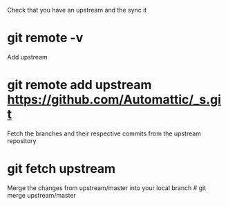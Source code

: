 Check that you have an upstream and the sync it
# git remote -v

Add upstream
# git remote add upstream https://github.com/Automattic/_s.git

Fetch the branches and their respective commits from the upstream repository
# git fetch upstream

Merge the changes from upstream/master into your local branch
# git merge upstream/master



